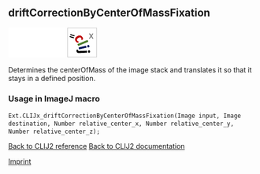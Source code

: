 ## driftCorrectionByCenterOfMassFixation
<img src="images/mini_empty_logo.png"/><img src="images/mini_empty_logo.png"/><img src="images/mini_clijx_logo.png"/>

Determines the centerOfMass of the image stack and translates it so that it stays in a defined position.

### Usage in ImageJ macro
```
Ext.CLIJx_driftCorrectionByCenterOfMassFixation(Image input, Image destination, Number relative_center_x, Number relative_center_y, Number relative_center_z);
```


[Back to CLIJ2 reference](https://clij.github.io/clij2-docs/reference)
[Back to CLIJ2 documentation](https://clij.github.io/clij2-docs)

[Imprint](https://clij.github.io/imprint)
